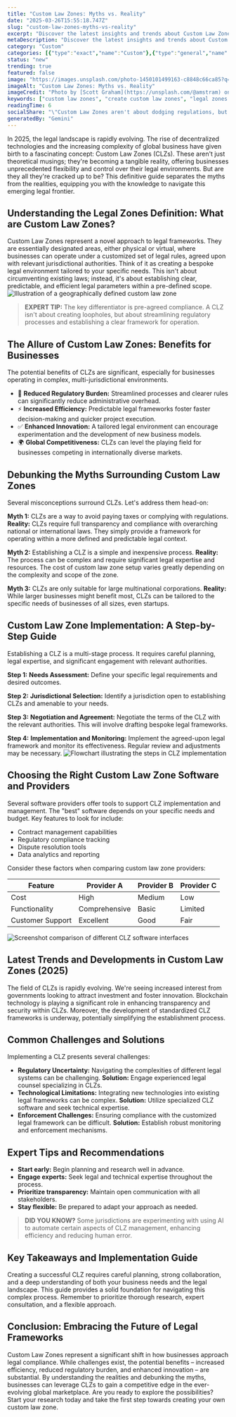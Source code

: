 ```yaml
---
title: "Custom Law Zones: Myths vs. Reality"
date: "2025-03-26T15:55:18.747Z"
slug: "custom-law-zones-myths-vs-reality"
excerpt: "Discover the latest insights and trends about Custom Law Zones. This comprehensive guide covers everything you need to know about Custom Law Zones in 2025."
metaDescription: "Discover the latest insights and trends about Custom Law Zones. This comprehensive guide covers everything you need to know about Custom Law Zones in 2025."
category: "Custom"
categories: [{"type":"exact","name":"Custom"},{"type":"general","name":"Jurisprudence"},{"type":"medium","name":"Legal Tech"},{"type":"specific","name":"Smart Contracts"},{"type":"niche","name":"Decentralized Governance"}]
status: "new"
trending: true
featured: false
image: "https://images.unsplash.com/photo-1450101499163-c8848c66ca85?q=85&w=1200&fit=max&fm=webp&auto=compress"
imageAlt: "Custom Law Zones: Myths vs. Reality"
imageCredit: "Photo by [Scott Graham](https://unsplash.com/@amstram) on Unsplash"
keywords: ["custom law zones", "create custom law zones", "legal zones definition", "best custom law zones software", "custom law zone implementation", "benefits of custom law zones", "cost of custom law zone setup", "custom law zones for businesses", "how to establish a custom law zone", "compare custom law zone providers"]
readingTime: 6
socialShare: "\"Custom Law Zones aren't about dodging regulations, but strategically shaping them.  In 2025, this innovative approach is reshaping the global business landscape.\""
generatedBy: "Gemini"
---
```




In 2025, the legal landscape is rapidly evolving.  The rise of decentralized technologies and the increasing complexity of global business have given birth to a fascinating concept: Custom Law Zones (CLZs).  These aren't just theoretical musings; they're becoming a tangible reality, offering businesses unprecedented flexibility and control over their legal environments. But are they all they're cracked up to be? This definitive guide separates the myths from the realities, equipping you with the knowledge to navigate this emerging legal frontier.

## Understanding the Legal Zones Definition: What are Custom Law Zones?

Custom Law Zones represent a novel approach to legal frameworks.  They are essentially designated areas, either physical or virtual, where businesses can operate under a customized set of legal rules, agreed upon with relevant jurisdictional authorities. Think of it as creating a bespoke legal environment tailored to your specific needs. This isn't about circumventing existing laws; instead, it's about establishing clear, predictable, and efficient legal parameters within a pre-defined scope.  ![Illustration of a geographically defined custom law zone](https://images.unsplash.com/photo-1521587760476-6c12a4b040da?q=85&w=1200&fit=max&fm=webp&auto=compress)

> **EXPERT TIP:**  The key differentiator is pre-agreed compliance.  A CLZ isn't about creating loopholes, but about streamlining regulatory processes and establishing a clear framework for operation.

## The Allure of Custom Law Zones: Benefits for Businesses

The potential benefits of CLZs are significant, especially for businesses operating in complex, multi-jurisdictional environments.

* 🔑 **Reduced Regulatory Burden:** Streamlined processes and clearer rules can significantly reduce administrative overhead.
* ⚡ **Increased Efficiency:**  Predictable legal frameworks foster faster decision-making and quicker project execution.
* ✅ **Enhanced Innovation:**  A tailored legal environment can encourage experimentation and the development of new business models.
* 🌍 **Global Competitiveness:**  CLZs can level the playing field for businesses competing in internationally diverse markets.

## Debunking the Myths Surrounding Custom Law Zones

Several misconceptions surround CLZs. Let's address them head-on:

**Myth 1:** CLZs are a way to avoid paying taxes or complying with regulations.  **Reality:** CLZs require full transparency and compliance with overarching national or international laws.  They simply provide a framework for operating within a more defined and predictable legal context.

**Myth 2:** Establishing a CLZ is a simple and inexpensive process. **Reality:** The process can be complex and require significant legal expertise and resources. The cost of custom law zone setup varies greatly depending on the complexity and scope of the zone.

**Myth 3:** CLZs are only suitable for large multinational corporations. **Reality:** While larger businesses might benefit most, CLZs can be tailored to the specific needs of businesses of all sizes, even startups.

## Custom Law Zone Implementation: A Step-by-Step Guide

Establishing a CLZ is a multi-stage process.  It requires careful planning, legal expertise, and significant engagement with relevant authorities.

**Step 1:** **Needs Assessment:** Define your specific legal requirements and desired outcomes.

**Step 2:** **Jurisdictional Selection:** Identify a jurisdiction open to establishing CLZs and amenable to your needs.

**Step 3:** **Negotiation and Agreement:** Negotiate the terms of the CLZ with the relevant authorities.  This will involve drafting bespoke legal frameworks.

**Step 4:** **Implementation and Monitoring:** Implement the agreed-upon legal framework and monitor its effectiveness.  Regular review and adjustments may be necessary. ![Flowchart illustrating the steps in CLZ implementation](https://images.unsplash.com/photo-1450101499163-c8848c66ca85?q=85&w=1200&fit=max&fm=webp&auto=compress)

## Choosing the Right Custom Law Zone Software and Providers

Several software providers offer tools to support CLZ implementation and management.  The "best" software depends on your specific needs and budget. Key features to look for include:

* Contract management capabilities
* Regulatory compliance tracking
* Dispute resolution tools
* Data analytics and reporting

Consider these factors when comparing custom law zone providers:

| Feature          | Provider A     | Provider B     | Provider C     |
|-----------------|-----------------|-----------------|-----------------|
| Cost             | High             | Medium           | Low              |
| Functionality    | Comprehensive   | Basic            | Limited          |
| Customer Support | Excellent        | Good             | Fair             |

![Screenshot comparison of different CLZ software interfaces](https://images.unsplash.com/photo-1555374018-13a8994ab246?q=85&w=1200&fit=max&fm=webp&auto=compress)

## Latest Trends and Developments in Custom Law Zones (2025)

The field of CLZs is rapidly evolving.  We're seeing increased interest from governments looking to attract investment and foster innovation.  Blockchain technology is playing a significant role in enhancing transparency and security within CLZs.  Moreover, the development of standardized CLZ frameworks is underway, potentially simplifying the establishment process.

## Common Challenges and Solutions

Implementing a CLZ presents several challenges:

* **Regulatory Uncertainty:** Navigating the complexities of different legal systems can be challenging. **Solution:** Engage experienced legal counsel specializing in CLZs.
* **Technological Limitations:** Integrating new technologies into existing legal frameworks can be complex. **Solution:** Utilize specialized CLZ software and seek technical expertise.
* **Enforcement Challenges:** Ensuring compliance with the customized legal framework can be difficult. **Solution:** Establish robust monitoring and enforcement mechanisms.

## Expert Tips and Recommendations

* **Start early:** Begin planning and research well in advance.
* **Engage experts:** Seek legal and technical expertise throughout the process.
* **Prioritize transparency:** Maintain open communication with all stakeholders.
* **Stay flexible:** Be prepared to adapt your approach as needed.

> **DID YOU KNOW?** Some jurisdictions are experimenting with using AI to automate certain aspects of CLZ management, enhancing efficiency and reducing human error.

## Key Takeaways and Implementation Guide

Creating a successful CLZ requires careful planning, strong collaboration, and a deep understanding of both your business needs and the legal landscape. This guide provides a solid foundation for navigating this complex process.  Remember to prioritize thorough research, expert consultation, and a flexible approach.

## Conclusion: Embracing the Future of Legal Frameworks

Custom Law Zones represent a significant shift in how businesses approach legal compliance. While challenges exist, the potential benefits – increased efficiency, reduced regulatory burden, and enhanced innovation – are substantial.  By understanding the realities and debunking the myths, businesses can leverage CLZs to gain a competitive edge in the ever-evolving global marketplace. Are you ready to explore the possibilities?  Start your research today and take the first step towards creating your own custom law zone.

